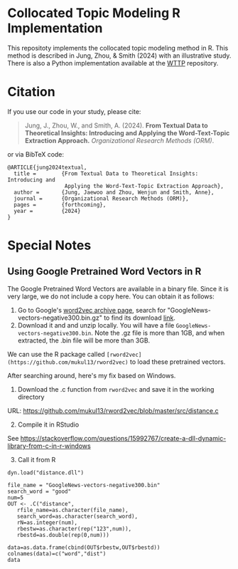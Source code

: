 # Collocated Topic Modeling R Implementation

This repositoty implements the collocated topic modeling method in R. This method is described in Jung, Zhou, & Smith (2024) with an illustrative study. There is also a Python implementation available at the [WTTP](https://github.com/wzhou7/WTTP) repository.


# Citation

If you use our code in your study, please cite:

> Jung, J., Zhou, W., and Smith, A. (2024). **From Textual Data to Theoretical Insights: Introducing and Applying the Word-Text-Topic Extraction Approach.** *Organizational Research Methods (ORM)*.

or via BibTeX code:

```
@ARTICLE{jung2024textual,
  title =        {From Textual Data to Theoretical Insights: Introducing and
                  Applying the Word-Text-Topic Extraction Approach},
  author =       {Jung, Jaewoo and Zhou, Wenjun and Smith, Anne},
  journal =      {Organizational Research Methods (ORM)},
  pages =        {forthcoming},
  year =         {2024}
}
```


# Special Notes

## Using Google Pretrained Word Vectors in R

The Google Pretrained Word Vectors are available in a binary file. Since it is very large, we do not include a copy here. You can obtain it as follows:

1. Go to Google's [word2vec archive page](https://code.google.com/archive/p/word2vec/), search for "GoogleNews-vectors-negative300.bin.gz" to find its download [link](https://drive.google.com/file/d/0B7XkCwpI5KDYNlNUTTlSS21pQmM/edit?usp=sharing).
2. Download it and and unzip locally. You will have a file `GoogleNews-vectors-negative300.bin`. Note the .gz file is more than 1GB, and when extracted, the .bin file will be more than 3GB.

We can use the R package called `[rword2vec](https://github.com/mukul13/rword2vec)` to load these pretrained vectors. 

After searching around, here's my fix based on Windows.

1. Download the .c function from `rword2vec` and save it in the working directory

URL: https://github.com/mukul13/rword2vec/blob/master/src/distance.c 

2. Compile it in RStudio

See https://stackoverflow.com/questions/15992767/create-a-dll-dynamic-library-from-c-in-r-windows

3. Call it from R

```
dyn.load("distance.dll")

file_name = "GoogleNews-vectors-negative300.bin"
search_word = "good"
num=5
OUT <- .C("distance",
   rfile_name=as.character(file_name),
   search_word=as.character(search_word),
   rN=as.integer(num),
   rbestw=as.character(rep("123",num)),
   rbestd=as.double(rep(0,num)))

data=as.data.frame(cbind(OUT$rbestw,OUT$rbestd))
colnames(data)=c("word","dist")
data
```
